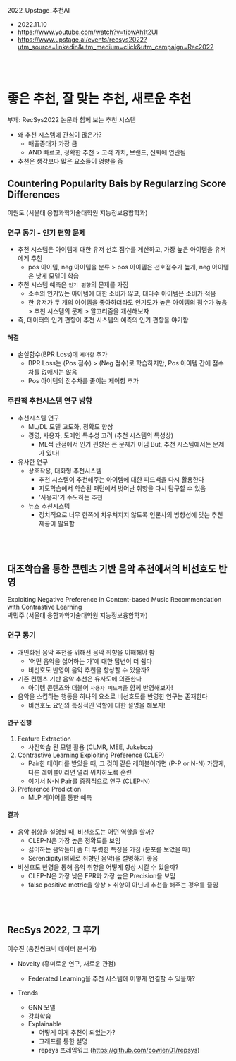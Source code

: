 2022_Upstage_추천AI
- 2022.11.10
- https://www.youtube.com/watch?v=tibwAh1t2UI
- https://www.upstage.ai/events/recsys2022?utm_source=linkedin&utm_medium=click&utm_campaign=Rec2022

<br/>
<br/>

# 좋은 추천, 잘 맞는 추천, 새로운 추천
부제: RecSys2022 논문과 함께 보는 추천 시스템
- 왜 추천 시스템에 관심이 많은가?
    - 매출증대가 가장 큼 
    - AND 빠르고, 정확한 추천 > 고객 가치, 브랜드, 신뢰에 연관됨
- 추천은 생각보다 많은 요소들이 영향을 줌

## Countering Popularity Bais by Regularzing Score Differences
이원도 (서울대 융합과학기술대학원 지능정보융합학과)

### 연구 동기 - 인기 편향 문제
- 추천 시스템은 아이템에 대한 유저 선호 점수를 계산하고, 가장 높은 아이템을 유저에게 추천
    - pos 아이템, neg 아이템을 분류 > pos 아이템은 선호점수가 높게, neg 아이템은 낮게 모델이 학습
- 추천 시스템 예측은 `인기 편향`의 문제를 가짐
    - 소수의 인기있는 아이템에 대한 소비가 많고, 대다수 아이템은 소비가 적음
    - 한 유저가 두 개의 아이템을 좋아하더라도 인기도가 높은 아이템의 점수가 높음 > 추천 시스템의 문제 > 알고리즘을 개선해보자
- 즉, 데이터의 인기 편향이 추천 시스템의 예측의 인기 편향을 야기함

#### 해결
- 손실함수(BPR Loss)에 `제어항` 추가
    - BPR Loss는 (Pos 점수) > (Neg 점수)로 학습하지만, Pos 아이템 간에 점수차를 없애지는 않음
    - Pos 아이템의 점수차를 줄이는 제어항 추가

### 주관적 추천시스템 연구 방향
- 추천시스템 연구
    - ML/DL 모델 고도화, 정확도 향상
    - 경영, 사용자, 도메인 특수성 고려 (추천 시스템의 특성상)
        - ML적 관점에서 인기 편향은 큰 문제가 아님 But, 추천 시스템에서는 문제가 있다!
- 유사한 연구
    - 상호작용, 대화형 추천시스템
        - 추천 시스템이 추천해주는 아이템에 대한 피드백을 다시 활용한다
        - 지도학습에서 학습된 패턴에서 벗어난 취향을 다시 탐구할 수 있음
        - '사용자'가 주도하는 추천
    - 뉴스 추천시스템
        - 정치적으로 너무 한쪽에 치우쳐지지 않도록 언론사의 방향성에 맞는 추천 제공이 필요함

<br/>
<br/>

## 대조학습을 통한 콘텐츠 기반 음악 추천에서의 비선호도 반영
Exploiting Negative Preference in Content-based Music Recommendation with Contrastive Learning  
박민주 (서울대 융합과학기술대학원 지능정보융합학과)  

### 연구 동기
- 개인화된 음악 추천을 위해선 음악 취향을 이해해야 함
    - '어떤 음악을 싫어하는 가'에 대한 답변이 더 쉽다
    - 비선호도 반영이 음악 추천을 향상할 수 있을까?
- 기존 컨텐츠 기반 음악 추천은 유사도에 의존한다
    - 아이템 콘텐츠와 더불어 `사용자 피드백`을 함께 반영해보자!
- 음악을 스킵하는 행동을 하나의 요소로 비선호도를 반영한 연구는 존재한다
    - 비선호도 요인의 특징적인 역할에 대한 설명을 해보자!

#### 연구 진행
1. Feature Extraction
    - 사전학습 된 모델 활용 (CLMR, MEE, Jukebox)
1. Contrastive Learning Exploiting Preference (CLEP)
    - Pair한 데이터를 받았을 때, 그 것이 같은 레이블이라면 (P-P or N-N) 가깝게, 다른 레이블이라면 멀리 위치하도록 훈련
    - 여기서 N-N Pair를 중점적으로 연구 (CLEP-N)
1. Preference Prediction
    - MLP 레이어를 통한 예측

#### 결과
- 음악 취향을 설명할 때, 비선호도는 어떤 역할을 할까?
    - CLEP-N은 가장 높은 정확도를 보임
    - 싫어하는 음악들이 좀 더 뚜렷한 특징을 가짐 (분포를 보았을 때)
    - Serendipity(의외로 취향인 음악)을 설명하기 좋음
- 비선호도 반영을 통해 음악 취향을 어떻게 향상 시킬 수 있을까?
    - CLEP-N은 가장 낮은 FPR과 가장 높은 Precision을 보임
    - false positive metric을 향상 > 취향이 아닌데 추천을 해주는 경우를 줄임

<br/>
<br/>

## RecSys 2022, 그 후기
이수진 (웅진씽크빅 데이터 분석가)

- Novelty (흥미로운 연구, 새로운 관점)
    - Federated Learning을 추천 시스템에 어떻게 연결할 수 있을까?

- Trends
    - GNN 모델
    - 강화학습
    - Explainable
        - 어떻게 이게 추천이 되었는가?
        - 그래프를 통한 설명
        - repsys 프레임워크 (https://github.com/cowjen01/repsys)